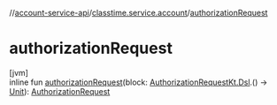 //[account-service-api](../../index.md)/[classtime.service.account](index.md)/[authorizationRequest](authorization-request.md)

# authorizationRequest

[jvm]\
inline fun [authorizationRequest](authorization-request.md)(block: [AuthorizationRequestKt.Dsl](-authorization-request-kt/-dsl/index.md).() -&gt; [Unit](https://kotlinlang.org/api/latest/jvm/stdlib/kotlin/-unit/index.html)): [AuthorizationRequest](-authorization-request/index.md)
